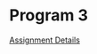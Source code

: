 # Program 3

[Assignment Details](https://github.com/Mikecamdo/AssemblyLanguage/blob/main/Program%203/Project3_LogisticsMap.pdf)
